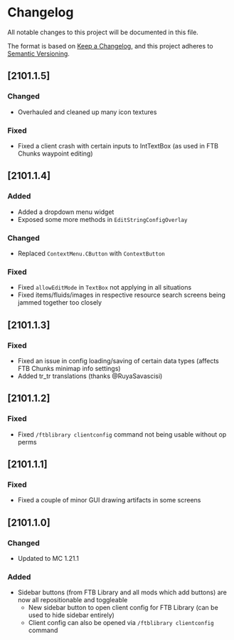 # Changelog
All notable changes to this project will be documented in this file.

The format is based on [Keep a Changelog](https://keepachangelog.com/en/1.0.0/),
and this project adheres to [Semantic Versioning](https://semver.org/spec/v2.0.0.html).

## [2101.1.5]

### Changed
* Overhauled and cleaned up many icon textures

### Fixed
* Fixed a client crash with certain inputs to IntTextBox (as used in FTB Chunks waypoint editing)

## [2101.1.4]

### Added
* Added a dropdown menu widget
* Exposed some more methods in `EditStringConfigOverlay`

### Changed
* Replaced `ContextMenu.CButton` with `ContextButton`

### Fixed
* Fixed `allowEditMode` in `TextBox` not applying in all situations
* Fixed items/fluids/images in respective resource search screens being jammed together too closely

## [2101.1.3]

### Fixed
* Fixed an issue in config loading/saving of certain data types (affects FTB Chunks minimap info settings)
* Added tr_tr translations (thanks @RuyaSavascisi)

## [2101.1.2]

### Fixed
* Fixed `/ftblibrary clientconfig` command not being usable without op perms

## [2101.1.1]

### Fixed
* Fixed a couple of minor GUI drawing artifacts in some screens

## [2101.1.0]

### Changed
* Updated to MC 1.21.1

### Added
* Sidebar buttons (from FTB Library and all mods which add buttons) are now all repositionable and toggleable
  * New sidebar button to open client config for FTB Library (can be used to hide sidebar entirely)
  * Client config can also be opened via `/ftblibrary clientconfig` command
